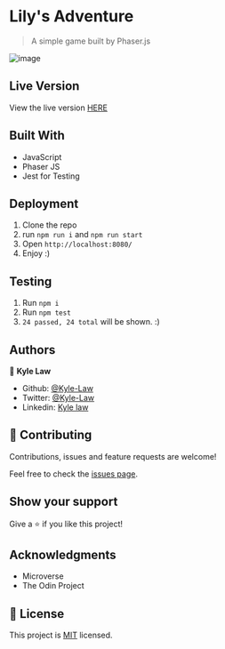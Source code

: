 # Lily's Adventure

> A simple game built by Phaser.js

![image](https://user-images.githubusercontent.com/55923773/91373006-d7427400-e847-11ea-971e-d547b332ce13.png)

## Live Version

View the live version [HERE](https://lily-adventure.herokuapp.com/)

## Built With

- JavaScript
- Phaser JS
- Jest for Testing

## Deployment

1. Clone the repo
2. run `npm run i` and `npm run start`
3. Open `http://localhost:8080/`
4. Enjoy :)

## Testing

1. Run `npm i`
2. Run `npm test`
3. `24 passed, 24 total` will be shown. :)

## Authors

👤 **Kyle Law**

- Github: [@Kyle-Law](https://github.com/Kyle-Law)
- Twitter: [@Kyle-Law](https://twitter.com/ZhunKhing)
- Linkedin: [Kyle law](https://www.linkedin.com/in/kyle-lawzhunkhing/)

## 🤝 Contributing

Contributions, issues and feature requests are welcome!

Feel free to check the [issues page](https://github.com/Kyle-Law/micro-reddit/issues?q=is%3Aissue+is%3Aopen+sort%3Aupdated-desc).

## Show your support

Give a ⭐️ if you like this project!

## Acknowledgments

- Microverse
- The Odin Project

## 📝 License

This project is [MIT](LICENSE) licensed.
